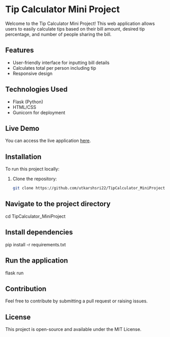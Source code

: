 # Tip Calculator Mini Project

Welcome to the Tip Calculator Mini Project! This web application allows users to easily calculate tips based on their bill amount, desired tip percentage, and number of people sharing the bill.

## Features
- User-friendly interface for inputting bill details
- Calculates total per person including tip
- Responsive design

## Technologies Used
- Flask (Python)
- HTML/CSS
- Gunicorn for deployment

## Live Demo
You can access the live application [here](https://tipcalculator-miniproject.onrender.com).

## Installation
To run this project locally:
1. Clone the repository:
   ```bash
   git clone https://github.com/utkarshsri22/TipCalculator_MiniProject.git

## Navigate to the project directory
cd TipCalculator_MiniProject

## Install dependencies
pip install -r requirements.txt

## Run the application
flask run

## Contribution
Feel free to contribute by submitting a pull request or raising issues.

## License
This project is open-source and available under the MIT License.


